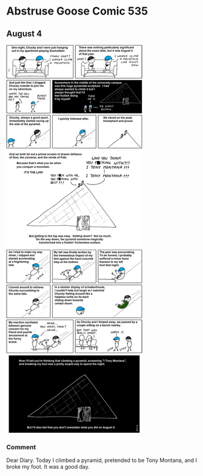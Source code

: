 # Abstruse Goose Comic 535
## August 4

![image](39_94958__-75_19427.png)
### Comment
Dear Diary. Today I climbed a pyramid, pretended to be Tony Montana, and I broke my foot. It was a good day.
